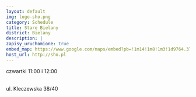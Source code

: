 ```yaml
---
layout: default
img: logo-sho.png
category: Schedule
title: Stare Bielany
district: Bielany
description: |
zapisy_uruchomione: true
embed_map: https://www.google.com/maps/embed?pb=!1m14!1m8!1m3!1d9764.371706215346!2d20.936517!3d52.2780149!3m2!1i1024!2i768!4f13.1!3m3!1m2!1s0x471ecbcc99c765c1%3A0x78a98066d6817e5b!2sSzko%C5%82a+Ta%C5%84c%C3%B3w+Karaibskich+SalsHall+Ortodox!5e0!3m2!1sen!2spl!4v1488648127132
host_url: http://sho.pl
---
```

czwartki 11:00 i 12:00 <br/><br/>

ul. Kleczewska 38/40

